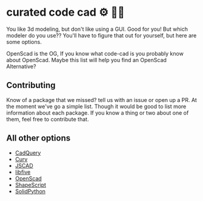 # curated code cad ⚙️ 👩‍🔧

You like 3d modeling, but don't like using a GUI. Good for you! But which modeler do you use??
You'll have to figure that out for yourself, but here are some options.

OpenScad is the OG, If you know what code-cad is you probably know about OpenScad. Maybe this list will help you find an OpenScad Alternative?

## Contributing

Know of a package that we missed? tell us with an issue or open up a PR.
At the moment we've go a simple list. Though it would be good to list more information about each package. If you know a thing or two about one of them, feel free to contribute that.

## All other options

- [CadQuery](https://cadquery.readthedocs.io/en/latest/installation.html)
- [Curv](http://www.curv3d.org/)
- [JSCAD](https://openjscad.org/)
- [libfive](http://libfive.com/)
- [OpenScad](http://www.openscad.org/)
- [ShapeScript](https://apps.apple.com/us/app/shapescript/id1441135869?mt=12)
- [SolidPython](https://solidpython.readthedocs.io/en/latest/)
